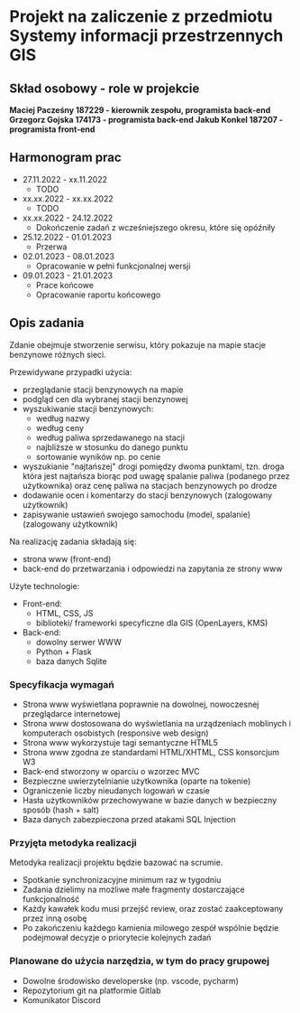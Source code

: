 # Projekt na zaliczenie z przedmiotu Systemy informacji przestrzennych GIS

## Skład osobowy - role w projekcie

**Maciej Pacześny 187229 - kierownik zespołu, programista back-end**
**Grzegorz Gojska 174173 - programista back-end**
**Jakub Konkel 187207 - programista front-end**

## Harmonogram prac

* 27.11.2022 - xx.11.2022
  * TODO
* xx.xx.2022 - xx.xx.2022
  * TODO
* xx.xx.2022 - 24.12.2022
  * Dokończenie zadań z wcześniejszego okresu, które się opóźniły
* 25.12.2022 - 01.01.2023
  * Przerwa
* 02.01.2023 - 08.01.2023
  * Opracowanie w pełni funkcjonalnej wersji
* 09.01.2023 - 21.01.2023
  * Prace końcowe
  * Opracowanie raportu końcowego

## Opis zadania

Zdanie obejmuje stworzenie serwisu, który pokazuje na mapie stacje benzynowe różnych sieci.

Przewidywane przypadki użycia:

* przeglądanie stacji benzynowych na mapie
* podgląd cen dla wybranej stacji benzynowej
* wyszukiwanie stacji benzynowych:
  * według nazwy
  * według ceny
  * według paliwa sprzedawanego na stacji
  * najbliższe w stosunku do danego punktu
  * sortowanie wyników np. po cenie
* wyszukianie "najtańszej" drogi pomiędzy dwoma punktami, tzn. droga która jest najtańsza biorąc pod uwagę spalanie paliwa (podanego przez użytkownika) oraz cenę paliwa na stacjach benzynowych po drodze
* dodawanie ocen i komentarzy do stacji benzynowych (zalogowany użytkownik)
* zapisywanie ustawień swojego samochodu (model, spalanie) (zalogowany użytkownik)

Na realizację zadania składają się:

* strona www (front-end)
* back-end do przetwarzania i odpowiedzi na zapytania ze strony www

Użyte technologie:

* Front-end:
  * HTML, CSS, JS
  * biblioteki/ frameworki specyficzne dla GIS (OpenLayers, KMS)
* Back-end:
  * dowolny serwer WWW
  * Python + Flask
  * baza danych Sqlite

### Specyfikacja wymagań

* Strona www wyświetlana poprawnie na dowolnej, nowoczesnej przeglądarce internetowej
* Strona www dostosowana do wyświetlania na urządzeniach moblinych i komputerach osobistych (responsive web design)
* Strona www wykorzystuje tagi semantyczne HTML5
* Strona www zgodna ze standardami HTML/XHTML, CSS konsorcjum W3
* Back-end stworzony w oparciu o wzorzec MVC
* Bezpieczne uwierzytelnianie użytkownika (oparte na tokenie)
* Ograniczenie liczby nieudanych logowań w czasie
* Hasła użytkowników przechowywane w bazie danych w bezpieczny sposób (hash + salt)
* Baza danych zabezpieczona przed atakami SQL Injection

### Przyjęta metodyka realizacji

Metodyka realizacji projektu będzie bazować na scrumie.

* Spotkanie synchronizacyjne minimum raz w tygodniu
* Zadania dzielimy na możliwe małe fragmenty dostarczające funkcjonalność
* Każdy kawałek kodu musi przejść review, oraz zostać zaakceptowany przez inną osobę
* Po zakończeniu każdego kamienia milowego zespół wspólnie będzie podejmował decyzje o priorytecie kolejnych zadań

### Planowane do użycia narzędzia, w tym do pracy grupowej

* Dowolne środowisko developerske (np. vscode, pycharm)
* Repozytorium git na platformie Gitlab
* Komunikator Discord

